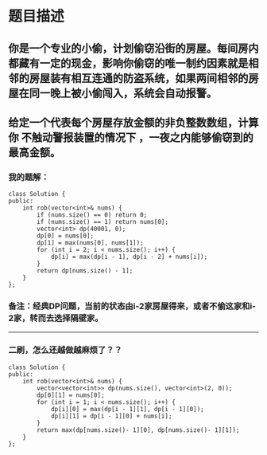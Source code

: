 # 题目描述
## 你是一个专业的小偷，计划偷窃沿街的房屋。每间房内都藏有一定的现金，影响你偷窃的唯一制约因素就是相邻的房屋装有相互连通的防盗系统，如果两间相邻的房屋在同一晚上被小偷闯入，系统会自动报警。
## 给定一个代表每个房屋存放金额的非负整数数组，计算你 不触动警报装置的情况下 ，一夜之内能够偷窃到的最高金额。
### 我的题解：
```
class Solution {
public:
    int rob(vector<int>& nums) {
        if (nums.size() == 0) return 0;
        if (nums.size() == 1) return nums[0];
        vector<int> dp(40001, 0);
        dp[0] = nums[0];
        dp[1] = max(nums[0], nums[1]);
        for (int i = 2; i < nums.size(); i++) {
            dp[i] = max(dp[i - 1], dp[i - 2] + nums[i]);
        }
        return dp[nums.size() - 1];
    }
};
```
### **备注**：经典DP问题，当前的状态由i-2家房屋得来，或者不偷这家和i-2家，转而去选择隔壁家。
***
### 二刷，怎么还越做越麻烦了？？
```
class Solution {
public:
    int rob(vector<int>& nums) {
        vector<vector<int>> dp(nums.size(), vector<int>(2, 0));
        dp[0][1] = nums[0];
        for (int i = 1; i < nums.size(); i++) {
            dp[i][0] = max(dp[i - 1][1], dp[i - 1][0]);
            dp[i][1] = dp[i - 1][0] + nums[i];
        }
        return max(dp[nums.size()- 1][0], dp[nums.size()- 1][1]);
    }
};
```